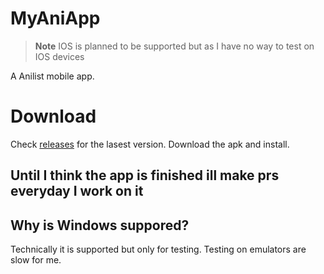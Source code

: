 # MyAniApp

> **Note** IOS is planned to be supported but as I have no way to test on IOS devices

A Anilist mobile app.

# Download
Check [releases](https://github.com/MyAniApp/MyAniApp/releases) for the lasest version. Download the apk and install. 

## Until I think the app is finished ill make prs everyday I work on it

## Why is Windows suppored?

Technically it is supported but only for testing. Testing on emulators are slow for me.

